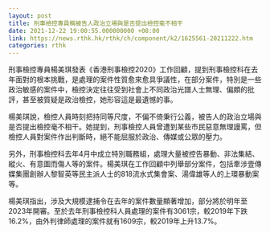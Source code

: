```yaml
---
layout: post
title: 刑事檢控專員稱被告人政治立場與是否提出檢控毫不相干
date: 2021-12-22 19:00:55.000000000 +08:00
link: https://news.rthk.hk/rthk/ch/component/k2/1625561-20211222.htm
categories: rthk
---
```


刑事檢控專員楊美琪發表《香港刑事檢控2020》工作回顧，提到刑事檢控科在去年面對的根本挑戰，是處理的案件性質愈來愈具爭議性，在部分案件，特別是一些政治敏感的案件中，檢控決定往往受到社會上不同政治光譜人士無理、偏頗的批評，甚至被質疑是政治檢控，她形容這是最遺憾的事。

楊美琪說，檢控人員時刻把持同等尺度，不偏不倚秉行公義，被告人的政治立場與是否提出檢控毫不相干。她提到，刑事檢控人員曾遭到某些市民惡意無理謾罵，但檢控人員對案件作出判斷時，絕不能屈服於政治、傳媒或公眾的壓力。

另外，刑事檢控科去年4月中成立特別職務組，處理大量被控告暴動、非法集結、縱火、有意圖而傷人等的案件。楊美琪在工作回顧中列舉部分案件，包括牽涉壹傳媒集團創辦人黎智英等民主派人士的818流水式集會案、湯偉雄等人的上環暴動案等。

楊美琪指出，涉及大規模逮捕令在去年的案件數量顯著增加，部分將於明年至2023年開審。至於去年刑事檢控科人員處理的案件有3061宗，較2019年下跌16.2%，由外判律師處理的案件就有1609宗，較2019年上升13.7%。
